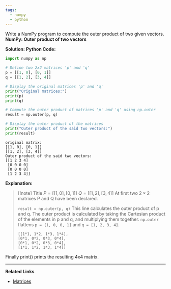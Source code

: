 ```yaml
---
tags:
  - numpy
  - python
---
```

Write a NumPy program to compute the outer product of two given vectors.
**NumPy: Outer product of two vectors**

**Solution:**
**Python Code:**
```python
import numpy as np

# Define two 2x2 matrices 'p' and 'q'
p = [[1, 0], [0, 1]]
q = [[1, 2], [3, 4]]

# Display the original matrices 'p' and 'q'
print("Original matrices:")
print(p)
print(q)

# Compute the outer product of matrices 'p' and 'q' using np.outer
result = np.outer(p, q)

# Display the outer product of the matrices
print("Outer product of the said two vectors:")
print(result)
```
```
original matrix:
[[1, 0], [0, 1]]
[[1, 2], [3, 4]]
Outer product of the said two vectors:
[[1 2 3 4]
 [0 0 0 0]
 [0 0 0 0]
 [1 2 3 4]]
```
**Explanation:**

> [!note] Title
> $P = [[1, 0], [0, 1]]$
> $Q = [[1, 2], [3, 4]]$ 
> At first two $2 \times 2$ matrixes P and Q have been declared.
> 
> `result = np.outer(p, q)`
> This line calculates the outer product of p and q. The outer product is calculated by taking the Cartesian product of the elements in p and q, and multiplying them together.
> `np.outer` flattens `p = [1, 0, 0, 1]` and `q = [1, 2, 3, 4]`.
> 
> ```
>[[1*1, 1*2, 1*3, 1*4],
>[0*1, 0*2, 0*3, 0*4],
>[0*1, 0*2, 0*3, 0*4],
>[1*1, 1*2, 1*3, 1*4]]
> ```

Finally print() prints the resulting 4x4 matrix.

---
**Related Links**
- [Matrices](../../../Maths/Matrices/Matrices.md)

